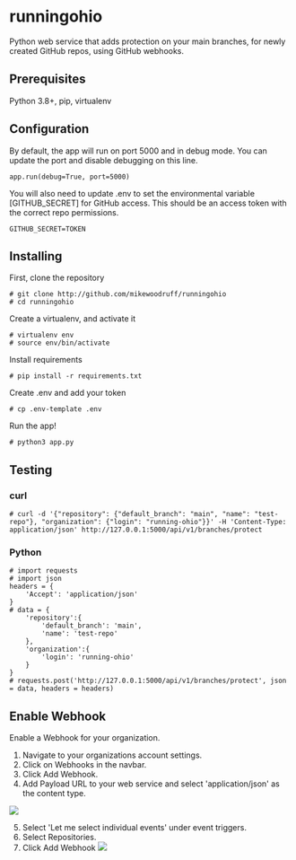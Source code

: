 # runningohio

Python web service that adds protection on your main branches, for newly created GitHub repos, using GitHub webhooks.

## Prerequisites

Python 3.8+, pip, virtualenv

## Configuration

By default, the app will run on port 5000 and in debug mode. You can update the port and disable debugging on this line.

    app.run(debug=True, port=5000)

You will also need to update .env to set the environmental variable [GITHUB_SECRET] for GitHub access. This should be an access token with the correct repo permissions.

    GITHUB_SECRET=TOKEN

## Installing

First, clone the repository

    # git clone http://github.com/mikewoodruff/runningohio
    # cd runningohio

Create a virtualenv, and activate it

    # virtualenv env 
    # source env/bin/activate

Install requirements

    # pip install -r requirements.txt

Create .env and add your token

    # cp .env-template .env

Run the app!

    # python3 app.py

## Testing

### curl

    # curl -d '{"repository": {"default_branch": "main", "name": "test-repo"}, "organization": {"login": "running-ohio"}}' -H 'Content-Type: application/json' http://127.0.0.1:5000/api/v1/branches/protect

### Python

    # import requests
    # import json
    headers = {
        'Accept': 'application/json'
    }
    # data = {
        'repository':{
            'default_branch': 'main',
            'name': 'test-repo'
        },
        'organization':{
            'login': 'running-ohio'
        }
    }
    # requests.post('http://127.0.0.1:5000/api/v1/branches/protect', json = data, headers = headers)

## Enable Webhook

Enable a Webhook for your organization.

1. Navigate to your organizations account settings.
2. Click on Webhooks in the navbar.
3. Click Add Webhook.
4. Add Payload URL to your web service and select 'application/json' as the content type.
    
![](https://github.com/mikewoodruff/runningohio/blob/feature-branch/docs/webhook1.png?raw=true)

5. Select 'Let me select individual events' under event triggers.
6. Select Repositories.
7. Click Add Webhook
![](https://github.com/mikewoodruff/runningohio/blob/feature-branch/docs/webhook2.png?raw=true)
